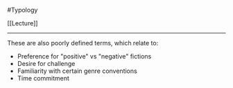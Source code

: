 #Typology 

[[Lecture]]

---
These are also poorly defined terms, which relate to:
- Preference for "positive" vs "negative" fictions
- Desire for challenge
- Familiarity with certain genre conventions
- Time commitment